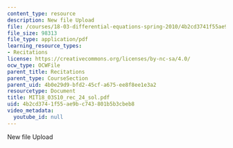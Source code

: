 ```yaml
---
content_type: resource
description: New file Upload
file: /courses/18-03-differential-equations-spring-2010/4b2cd3741f55ae9bc743801b5b3cbeb8_MIT18_03S10_rec_24_sol.pdf
file_size: 98313
file_type: application/pdf
learning_resource_types:
- Recitations
license: https://creativecommons.org/licenses/by-nc-sa/4.0/
ocw_type: OCWFile
parent_title: Recitations
parent_type: CourseSection
parent_uid: 4b0e29d9-bfd2-45cf-a675-ee8f8ee1e3a2
resourcetype: Document
title: MIT18_03S10_rec_24_sol.pdf
uid: 4b2cd374-1f55-ae9b-c743-801b5b3cbeb8
video_metadata:
  youtube_id: null
---
```

New file Upload
